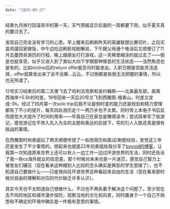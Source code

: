```yaml
---
date: "2025-09-27"
---
```

结束九月旅行回温哥华的第一天，天气预报显示后面的一周都要下雨，似乎夏天真的要过去了。    

发现自己完全没有学习的心思。早上醒来后刷刷昨天的英雄联盟比赛切片，之后买盒鸡蛋回家做饭，中午边吃边刷影视剧解说，下午跟父母通个电话后又顺便订了11月去墨西哥游历的行程，晚上跟朋友打打游戏，这一天稀里糊涂的就过去了——倒是也挺享受，似乎又进入到了类似大四下学期那种惬意的生活状态——当然焦虑也是有的，比如incline后的return offer能否何时能发出，入职日期是否能灵活选择，offer就算发出来了会不会撕...云云。不过倒都是些我无法把握的事情，所以也无所谓了。            

12号实习结束后的第二天便飞去了哈利法克斯和圣约翰斯——北美最东部，距离西海岸+5.5h的时差。19号回来一天后20号又飞到西雅图-檀香山，时差又变成-3h。经过了四月第一次solo trip后我不论是倒时差的能力还是规划和精力管理都有了不小的提升，每天四处游历走个一两万步也不太累。同时带上本电子书后反而感觉大大提升了时间利用率——毕竟自己在家总是懒得读书；尝试简单写了些游记，感觉游记在不带入先入为主的主题和表达的前提下，写的引人入胜还真是很有挑战的事情。        

在西雅图时和表姐玩了两天顺便传授了一些改简历和面试/刷题经验，发觉这三年还是发生了不少事情的。想起来也就是22年初表姐给我分享了[byvoid的博客](https://byvoid.com/zht/blog/travel-summary-2019/)，让我第一次知道原来世界上还可以有人一边工作一边过环游世界的生活，同时还告诉了我一些cs海外就业的信息差。那个时候对未来也是一片迷茫，感觉自己智力上被舍友们碾压（现在看来这种跟别人比较的念头确实是典型的学生思维了），也不知道自己要做什么——只是很向往环游世界这种看起来自由的生活（现在看来那时候对自由的理解和对应的代价缺乏许多认识）。                  

其实今天也不太知道自己想做什么，不过也不再执着于解决这个问题了。至少现在去不同的地区和城市漫步探险，观察当地的文化和风景，同时置身于一个自己不熟悉和不确定的环境中确实是一件极有意思的事情。        




